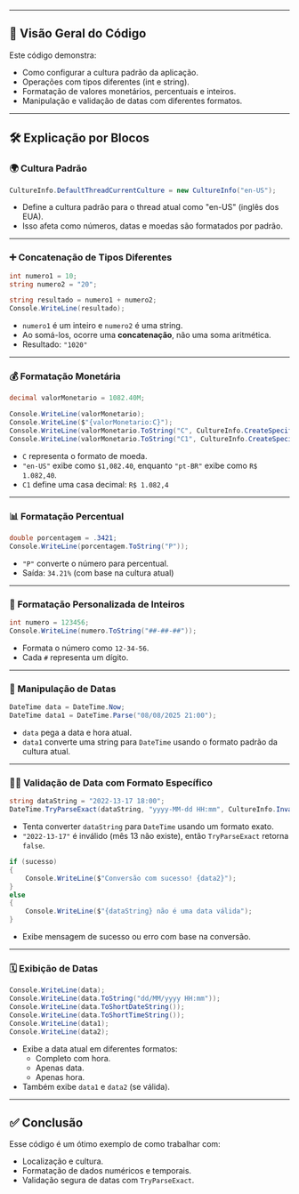 
---

## 🧠 Visão Geral do Código

Este código demonstra:
- Como configurar a cultura padrão da aplicação.
- Operações com tipos diferentes (int e string).
- Formatação de valores monetários, percentuais e inteiros.
- Manipulação e validação de datas com diferentes formatos.

---

## 🛠️ Explicação por Blocos

### 🌍 Cultura Padrão

```csharp
CultureInfo.DefaultThreadCurrentCulture = new CultureInfo("en-US");
```

- Define a cultura padrão para o thread atual como "en-US" (inglês dos EUA).
- Isso afeta como números, datas e moedas são formatados por padrão.

---

### ➕ Concatenação de Tipos Diferentes

```csharp
int numero1 = 10;
string numero2 = "20";

string resultado = numero1 + numero2;
Console.WriteLine(resultado);
```

- `numero1` é um inteiro e `numero2` é uma string.
- Ao somá-los, ocorre uma **concatenação**, não uma soma aritmética.
- Resultado: `"1020"`

---

### 💰 Formatação Monetária

```csharp
decimal valorMonetario = 1082.40M;

Console.WriteLine(valorMonetario);
Console.WriteLine($"{valorMonetario:C}");
Console.WriteLine(valorMonetario.ToString("C", CultureInfo.CreateSpecificCulture("pt-BR")));
Console.WriteLine(valorMonetario.ToString("C1", CultureInfo.CreateSpecificCulture("pt-BR")));
```

- `C` representa o formato de moeda.
- `"en-US"` exibe como `$1,082.40`, enquanto `"pt-BR"` exibe como `R$ 1.082,40`.
- `C1` define uma casa decimal: `R$ 1.082,4`

---

### 📊 Formatação Percentual

```csharp
double porcentagem = .3421;
Console.WriteLine(porcentagem.ToString("P"));
```

- `"P"` converte o número para percentual.
- Saída: `34.21%` (com base na cultura atual)

---

### 🔢 Formatação Personalizada de Inteiros

```csharp
int numero = 123456;
Console.WriteLine(numero.ToString("##-##-##"));
```

- Formata o número como `12-34-56`.
- Cada `#` representa um dígito.

---

### 📅 Manipulação de Datas

```csharp
DateTime data = DateTime.Now;
DateTime data1 = DateTime.Parse("08/08/2025 21:00");
```

- `data` pega a data e hora atual.
- `data1` converte uma string para `DateTime` usando o formato padrão da cultura atual.

---

### 🕵️‍♂️ Validação de Data com Formato Específico

```csharp
string dataString = "2022-13-17 18:00";
DateTime.TryParseExact(dataString, "yyyy-MM-dd HH:mm", CultureInfo.InvariantCulture, DateTimeStyles.None, out data2);
```

- Tenta converter `dataString` para `DateTime` usando um formato exato.
- `"2022-13-17"` é inválido (mês 13 não existe), então `TryParseExact` retorna `false`.

```csharp
if (sucesso)
{
    Console.WriteLine($"Conversão com sucesso! {data2}");
}
else
{
    Console.WriteLine($"{dataString} não é uma data válida");
}
```

- Exibe mensagem de sucesso ou erro com base na conversão.

---

### 🗓️ Exibição de Datas

```csharp
Console.WriteLine(data);
Console.WriteLine(data.ToString("dd/MM/yyyy HH:mm"));
Console.WriteLine(data.ToShortDateString());
Console.WriteLine(data.ToShortTimeString());
Console.WriteLine(data1);
Console.WriteLine(data2);
```

- Exibe a data atual em diferentes formatos:
  - Completo com hora.
  - Apenas data.
  - Apenas hora.
- Também exibe `data1` e `data2` (se válida).

---

## ✅ Conclusão

Esse código é um ótimo exemplo de como trabalhar com:
- Localização e cultura.
- Formatação de dados numéricos e temporais.
- Validação segura de datas com `TryParseExact`.

